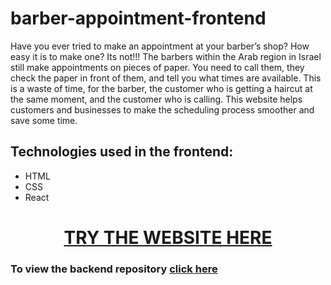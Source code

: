 # barber-appointment-frontend

<p>Have you ever tried to make an appointment at your barber’s shop? How easy it is to make one? Its not!!! The barbers within the Arab region in Israel still make appointments on pieces of paper. You need to call them, they check the paper in front of them, and tell you what times are available.
This is a waste of time, for the barber, the customer who is getting a haircut at the same moment,  and the customer who is calling.
This website helps customers and businesses to make the scheduling process smoother and save some time.
</p>

## Technologies used in the frontend:
- HTML
- CSS
- React

<h1 align="center"><a href="https://cranky-babbage-f1c5b5.netlify.app/">TRY THE WEBSITE HERE</a></h1>

### To view the backend repository <a href="https://github.com/muhammadawwad9/barber-appointment-backend">click here</a>
